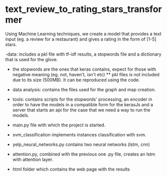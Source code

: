# text_review_to_rating_stars_transformer
Using Machine Learning techniques, we create a model that provides a text input (eg. a review for a restaurant) and gives a rating in the form of [1-5] stars.

-data: includes a pkl file with tf-idf results, a stopwords file and a dictionary that is used for the glove.
* the stopwords are the ones that keras contains, expect for those with negative meaning (eg. not, haven't, isn't etc)
** pkl files is not included due to its size (500MB). It can be reproduced using the code.

- data analysis: contains the files used for the graph and map creation.

- tools: contains scripts for the stopwords' processing, an encoder in order to have the models in a compatible form for the kerasJs and a server that starts an api for the case that we need a way to run the models.

- main.py file with which the project is started.

- svm_classification implements instances classification with svm.

- yelp_neural_networks.py contains two neural networks (lstm, cnn) 

- attention.py, combined with the previous one .py file, creates an lstm with attention layer.

- html folder which contains the web page with the results

